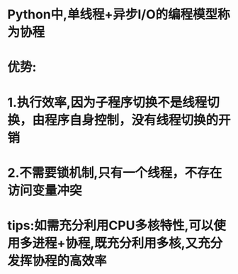 # Python中,单线程+异步I/O的编程模型称为协程
# 优势:
# 1.执行效率,因为子程序切换不是线程切换，由程序自身控制，没有线程切换的开销
# 2.不需要锁机制,只有一个线程，不存在访问变量冲突
# tips:如需充分利用CPU多核特性,可以使用多进程+协程,既充分利用多核,又充分发挥协程的高效率
